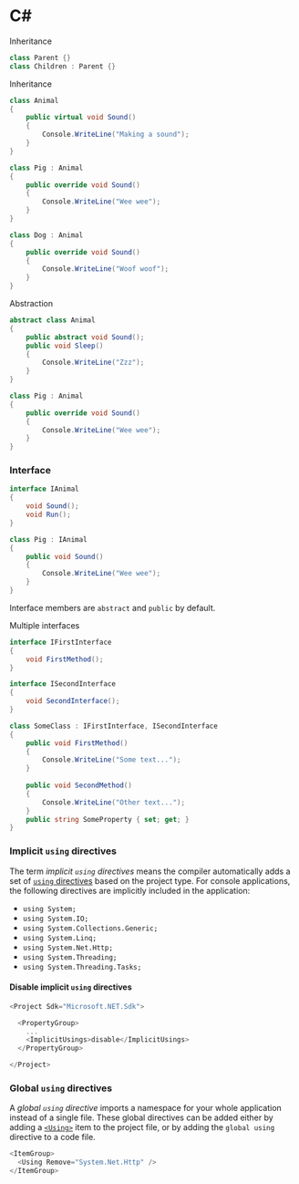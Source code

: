 # C\#

Inheritance

```csharp
class Parent {}
class Children : Parent {}
```

Inheritance

```csharp
class Animal
{
    public virtual void Sound()
    {
        Console.WriteLine("Making a sound");
    }
}

class Pig : Animal
{
    public override void Sound()
    {
        Console.WriteLine("Wee wee");
    }
}

class Dog : Animal
{
    public override void Sound()
    {
        Console.WriteLine("Woof woof");
    }
}
```

Abstraction

```csharp
abstract class Animal
{
    public abstract void Sound();
    public void Sleep()
    {
        Console.WriteLine("Zzz");
    }
}

class Pig : Animal
{
    public override void Sound()
    {
        Console.WriteLine("Wee wee");
    }
}
```

### Interface

```csharp
interface IAnimal
{
    void Sound();
    void Run();
}

class Pig : IAnimal
{
    public void Sound()
    {
        Console.WriteLine("Wee wee");
    }
}
```

Interface members are `abstract` and `public` by default.

Multiple interfaces

```csharp
interface IFirstInterface
{
    void FirstMethod();
}

interface ISecondInterface
{
    void SecondInterface();
}

class SomeClass : IFirstInterface, ISecondInterface
{
    public void FirstMethod()
    {
        Console.WriteLine("Some text...");
    }
    
    public void SecondMethod()
    {
        Console.WriteLine("Other text...");
    }
    public string SomeProperty { set; get; }
}
```

### Implicit `using` directives <a href="#implicit-using-directives" id="implicit-using-directives"></a>

The term _implicit `using` directives_ means the compiler automatically adds a set of [`using` directives](https://docs.microsoft.com/en-us/dotnet/csharp/language-reference/keywords/using-directive) based on the project type. For console applications, the following directives are implicitly included in the application:

* `using System;`
* `using System.IO;`
* `using System.Collections.Generic;`
* `using System.Linq;`
* `using System.Net.Http;`
* `using System.Threading;`
* `using System.Threading.Tasks;`

#### Disable implicit `using` directives <a href="#disable-implicit-using-directives" id="disable-implicit-using-directives"></a>

```csharp
<Project Sdk="Microsoft.NET.Sdk">

  <PropertyGroup>
    ...
    <ImplicitUsings>disable</ImplicitUsings>
  </PropertyGroup>

</Project>
```





### Global `using` directives <a href="#global-using-directives" id="global-using-directives"></a>

A _global `using` directive_ imports a namespace for your whole application instead of a single file. These global directives can be added either by adding a [`<Using>`](https://docs.microsoft.com/en-us/dotnet/core/project-sdk/msbuild-props#using) item to the project file, or by adding the `global using` directive to a code file.

```csharp
<ItemGroup>
  <Using Remove="System.Net.Http" />
</ItemGroup>
```
